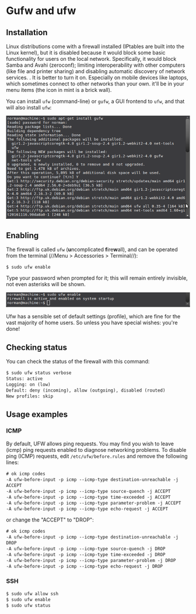 # Gufw and ufw

## Installation

Linux distributions come with a firewall installed (IPtables are built into the Linux kernel), but it is disabled because it would block some basic functionality for users on the local network. Specifically, it would block Samba and Avahi (zeroconf); limiting interoperability with other computers (like file and printer sharing) and disabling automatic discovery of network services. . It is better to turn it on. Especially on mobile devices like laptops, which sometimes connect to other networks than your own. it'll be in your menu items (the icon in mint is a brick wall).

You can install `ufw` (command-line) or `gufw`, a GUI frontend to `ufw`, and that will also install `ufw`:

![UFW and GUFW install](../../assets/images/install-ufw-gufw.png)

## Enabling

The firewall is called `ufw` (**u**ncomplicated **f**ire**w**all), and can be operated from the terminal (//Menu > Accessories > Terminal//):

    $ sudo ufw enable

Type your password when prompted for it; this will remain entirely invisible, not even asterisks will be shown.

![UFW and GUFW enable](../../assets/images/ufw-enable.png)

Ufw has a sensible set of default settings (profile), which are fine for the vast majority of home users. So unless you have special wishes: you're done!

## Checking status

You can check the status of the firewall with this command:

    $ sudo ufw status verbose
    Status: active
    Logging: on (low)
    Default: deny (incoming), allow (outgoing), disabled (routed)
    New profiles: skip

## Usage examples

### ICMP

By default, UFW allows ping requests. You may find you wish to leave (icmp) ping requests enabled to diagnose networking problems. To disable ping (ICMP) requests, edit `/etc/ufw/before.rules` and remove the following lines:

    # ok icmp codes
    -A ufw-before-input -p icmp --icmp-type destination-unreachable -j ACCEPT
    -A ufw-before-input -p icmp --icmp-type source-quench -j ACCEPT
    -A ufw-before-input -p icmp --icmp-type time-exceeded -j ACCEPT
    -A ufw-before-input -p icmp --icmp-type parameter-problem -j ACCEPT
    -A ufw-before-input -p icmp --icmp-type echo-request -j ACCEPT

or change the "ACCEPT" to "DROP":

    # ok icmp codes
    -A ufw-before-input -p icmp --icmp-type destination-unreachable -j DROP
    -A ufw-before-input -p icmp --icmp-type source-quench -j DROP
    -A ufw-before-input -p icmp --icmp-type time-exceeded -j DROP
    -A ufw-before-input -p icmp --icmp-type parameter-problem -j DROP
    -A ufw-before-input -p icmp --icmp-type echo-request -j DROP

### SSH 

    $ sudo ufw allow ssh
    $ sudo ufw enable
    $ sudo ufw status

